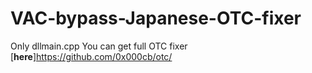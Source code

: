 # VAC-bypass-Japanese-OTC-fixer
Only dllmain.cpp
You can get full OTC fixer [**here**]https://github.com/0x000cb/otc/

